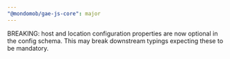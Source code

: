 ```yaml
---
"@mondomob/gae-js-core": major
---
```


BREAKING: host and location configuration properties are now optional in the config schema. This may break downstream typings expecting these to be mandatory.
